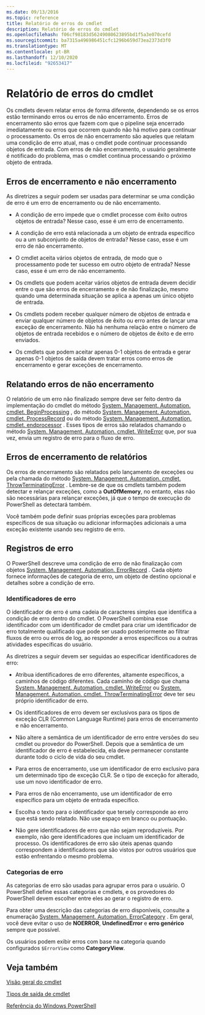 ```yaml
---
ms.date: 09/13/2016
ms.topic: reference
title: Relatório de erros do cmdlet
description: Relatório de erros do cmdlet
ms.openlocfilehash: f06cf98183d56249080623895bd1f5a3e070cefd
ms.sourcegitcommit: ba7315a496986451cfc1296b659d73ea2373d3f0
ms.translationtype: MT
ms.contentlocale: pt-BR
ms.lasthandoff: 12/10/2020
ms.locfileid: "92653417"
---
```

# <a name="cmdlet-error-reporting"></a>Relatório de erros do cmdlet

Os cmdlets devem relatar erros de forma diferente, dependendo se os erros estão terminando erros ou erros de não encerramento. Erros de encerramento são erros que fazem com que o pipeline seja encerrado imediatamente ou erros que ocorrem quando não há motivo para continuar o processamento. Os erros de não encerramento são aqueles que relatam uma condição de erro atual, mas o cmdlet pode continuar processando objetos de entrada. Com erros de não encerramento, o usuário geralmente é notificado do problema, mas o cmdlet continua processando o próximo objeto de entrada.

## <a name="terminating-and-nonterminating-errors"></a>Erros de encerramento e não encerramento

As diretrizes a seguir podem ser usadas para determinar se uma condição de erro é um erro de encerramento ou de não encerramento.

- A condição de erro impede que o cmdlet processe com êxito outros objetos de entrada? Nesse caso, esse é um erro de encerramento.

- A condição de erro está relacionada a um objeto de entrada específico ou a um subconjunto de objetos de entrada? Nesse caso, esse é um erro de não encerramento.

- O cmdlet aceita vários objetos de entrada, de modo que o processamento pode ter sucesso em outro objeto de entrada? Nesse caso, esse é um erro de não encerramento.

- Os cmdlets que podem aceitar vários objetos de entrada devem decidir entre o que são erros de encerramento e de não finalização, mesmo quando uma determinada situação se aplica a apenas um único objeto de entrada.

- Os cmdlets podem receber qualquer número de objetos de entrada e enviar qualquer número de objetos de êxito ou erro antes de lançar uma exceção de encerramento. Não há nenhuma relação entre o número de objetos de entrada recebidos e o número de objetos de êxito e de erro enviados.

- Os cmdlets que podem aceitar apenas 0-1 objetos de entrada e gerar apenas 0-1 objetos de saída devem tratar erros como erros de encerramento e gerar exceções de encerramento.

## <a name="reporting-nonterminating-errors"></a>Relatando erros de não encerramento

O relatório de um erro não finalizado sempre deve ser feito dentro da implementação do cmdlet do método [System. Management. Automation. cmdlet. BeginProcessing](/dotnet/api/System.Management.Automation.Cmdlet.BeginProcessing) , do método [System. Management. Automation. cmdlet. ProcessRecord](/dotnet/api/System.Management.Automation.Cmdlet.ProcessRecord) ou do método [System. Management. Automation. cmdlet. endprocessor](/dotnet/api/System.Management.Automation.Cmdlet.EndProcessing) . Esses tipos de erros são relatados chamando o método [System. Management. Automation. cmdlet. WriteError](/dotnet/api/System.Management.Automation.Cmdlet.WriteError) que, por sua vez, envia um registro de erro para o fluxo de erro.

## <a name="reporting-terminating-errors"></a>Erros de encerramento de relatórios

Os erros de encerramento são relatados pelo lançamento de exceções ou pela chamada do método [System. Management. Automation. cmdlet. ThrowTerminatingError](/dotnet/api/System.Management.Automation.Cmdlet.ThrowTerminatingError) . Lembre-se de que os cmdlets também podem detectar e relançar exceções, como a **OutOfMemory**, no entanto, elas não são necessárias para relançar exceções, já que o tempo de execução do PowerShell as detectará também.

Você também pode definir suas próprias exceções para problemas específicos de sua situação ou adicionar informações adicionais a uma exceção existente usando seu registro de erro.

## <a name="error-records"></a>Registros de erro

O PowerShell descreve uma condição de erro de não finalização com objetos [System. Management. Automation. ErrorRecord](/dotnet/api/System.Management.Automation.ErrorRecord) . Cada objeto fornece informações de categoria de erro, um objeto de destino opcional e detalhes sobre a condição de erro.

### <a name="error-identifiers"></a>Identificadores de erro

O identificador de erro é uma cadeia de caracteres simples que identifica a condição de erro dentro do cmdlet.
O PowerShell combina esse identificador com um identificador de cmdlet para criar um identificador de erro totalmente qualificado que pode ser usado posteriormente ao filtrar fluxos de erro ou erros de log, ao responder a erros específicos ou a outras atividades específicas do usuário.

As diretrizes a seguir devem ser seguidas ao especificar identificadores de erro:

- Atribua identificadores de erro diferentes, altamente específicos, a caminhos de código diferentes. Cada caminho de código que chama [System. Management. Automation. cmdlet. WriteError](/dotnet/api/System.Management.Automation.Cmdlet.WriteError) ou [System. Management. Automation. cmdlet. ThrowTerminatingError](/dotnet/api/System.Management.Automation.Cmdlet.ThrowTerminatingError) deve ter seu próprio identificador de erro.

- Os identificadores de erro devem ser exclusivos para os tipos de exceção CLR (Common Language Runtime) para erros de encerramento e não encerramento.

- Não altere a semântica de um identificador de erro entre versões do seu cmdlet ou provedor do PowerShell. Depois que a semântica de um identificador de erro é estabelecida, ela deve permanecer constante durante todo o ciclo de vida do seu cmdlet.

- Para erros de encerramento, use um identificador de erro exclusivo para um determinado tipo de exceção CLR. Se o tipo de exceção for alterado, use um novo identificador de erro.

- Para erros de não encerramento, use um identificador de erro específico para um objeto de entrada específico.

- Escolha o texto para o identificador que tersely corresponde ao erro que está sendo relatado. Não use espaço em branco ou pontuação.

- Não gere identificadores de erro que não sejam reproduzíveis. Por exemplo, não gere identificadores que incluam um identificador de processo. Os identificadores de erro são úteis apenas quando correspondem a identificadores que são vistos por outros usuários que estão enfrentando o mesmo problema.

### <a name="error-categories"></a>Categorias de erro

As categorias de erro são usadas para agrupar erros para o usuário. O PowerShell define essas categorias e cmdlets, e os provedores do PowerShell devem escolher entre eles ao gerar o registro de erro.

Para obter uma descrição das categorias de erro disponíveis, consulte a enumeração [System. Management. Automation. ErrorCategory](/dotnet/api/System.Management.Automation.ErrorCategory) . Em geral, você deve evitar o uso de **NOERROR**, **UndefinedError** e **erro genérico** sempre que possível.

Os usuários podem exibir erros com base na categoria quando configurados `$ErrorView` como **CategoryView**.

## <a name="see-also"></a>Veja também

[Visão geral do cmdlet](./cmdlet-overview.md)

[Tipos de saída de cmdlet](./types-of-cmdlet-output.md)

[Referência do Windows PowerShell](../windows-powershell-reference.md)

